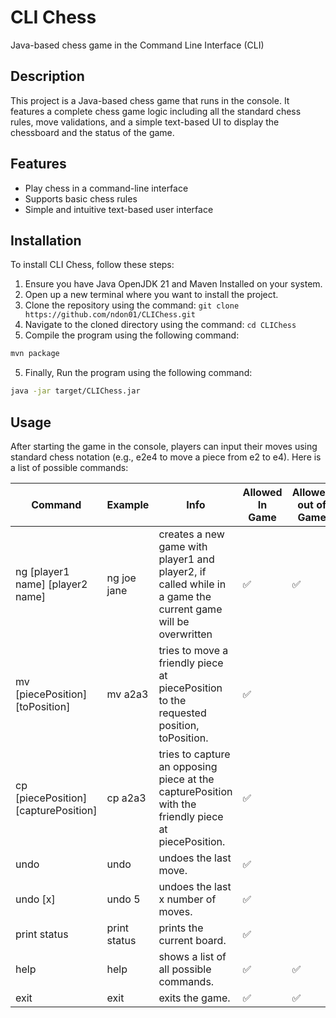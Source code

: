 # CLI Chess
Java-based chess game in the Command Line Interface (CLI)

## Description
This project is a Java-based chess game that runs in the console. It features a complete chess game logic including all the standard chess rules, move validations, and a simple text-based UI to display the chessboard and the status of the game.

## Features
- Play chess in a command-line interface
- Supports basic chess rules
- Simple and intuitive text-based user interface


## Installation
To install CLI Chess, follow these steps:
1. Ensure you have Java OpenJDK 21 and Maven Installed on your system.
2. Open up a new terminal where you want to install the project.
3. Clone the repository using the command: `git clone https://github.com/ndon01/CLIChess.git`
4. Navigate to the cloned directory using the command: `cd CLIChess`
5. Compile the program using the following command:
```bash
mvn package
   ```
5. Finally, Run the program using the following command:
```bash
java -jar target/CLIChess.jar
```
## Usage
After starting the game in the console, players can input their moves using standard chess notation (e.g., e2e4 to move a piece from e2 to e4).
Here is a list of possible commands:

| Command | Example | Info | Allowed In Game | Allowed out of Game |
|---------|---------|------|---------------|--------------------|
| ng [player1 name] [player2 name] | ng joe jane | creates a new game with player1 and player2, if called while in a game the current game will be overwritten | ✅              | ✅                   |
| mv [piecePosition][toPosition] | mv a2a3 | tries to move a friendly piece at piecePosition to the requested position, toPosition. | ✅              |                    |
| cp [piecePosition][capturePosition] | cp a2a3 | tries to capture an opposing piece at the capturePosition with the friendly piece at piecePosition. | ✅             |                    |
| undo | undo | undoes the last move. | ✅             |                    |
| undo [x] | undo 5 | undoes the last x number of moves. | ✅             |                    |
| print status | print status | prints the current board. | ✅             |                    |
| help | help | shows a list of all possible commands. | ✅             | ✅                  |
| exit | exit | exits the game. | ✅             | ✅                  |

